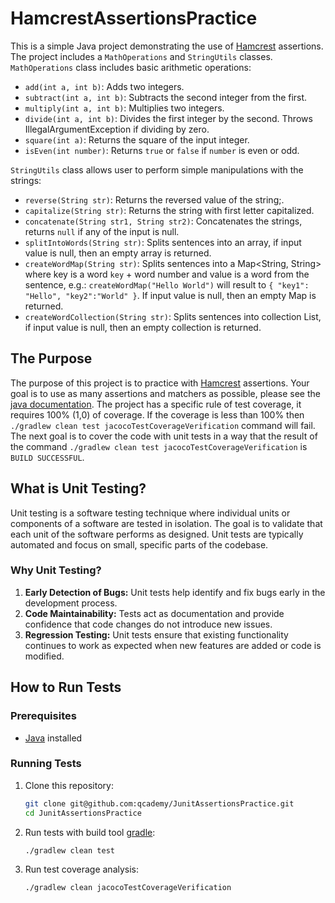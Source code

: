 # HamcrestAssertionsPractice

This is a simple Java project demonstrating the use of [Hamcrest](https://hamcrest.org/JavaHamcrest/index) assertions. 
The project includes a `MathOperations` and `StringUtils` classes.
`MathOperations` class includes basic arithmetic operations:
- `add(int a, int b)`: Adds two integers.
- `subtract(int a, int b)`: Subtracts the second integer from the first.
- `multiply(int a, int b)`: Multiplies two integers.
- `divide(int a, int b)`: Divides the first integer by the second. Throws IllegalArgumentException if dividing by zero.
- `square(int a)`: Returns the square of the input integer.
- `isEven(int number)`: Returns `true` or `false` if `number` is even or odd.

`StringUtils` class allows user to perform simple manipulations with the strings:
- `reverse(String str)`: Returns the reversed value of the string;.
- `capitalize(String str)`: Returns the string with first letter capitalized.
- `concatenate(String str1, String str2)`: Concatenates the strings, returns `null` if any of the input is null.
- `splitIntoWords(String str)`: Splits sentences into an array, if input value is null, then an empty array is returned.
- `createWordMap(String str)`: Splits sentences into a Map<String, String> where key is a word `key` + word number and value is a word 
from the sentence, e.g.: `createWordMap("Hello World")` will result to `{ "key1": "Hello", "key2":"World" }`. If input value is null,
then an empty Map is returned.
- `createWordCollection(String str)`: Splits sentences into collection List<String>, if input value is null, then an empty collection is returned.

## The Purpose
The purpose of this project is to practice with [Hamcrest](https://hamcrest.org/JavaHamcrest/index) assertions. Your goal is 
to use as many assertions and matchers as possible, please see the [java documentation](https://hamcrest.org/JavaHamcrest/javadoc/2.2/). 
The project has a specific rule of test coverage, it requires 100% (1,0) of coverage. If the coverage is less than 100%
then `./gradlew clean test jacocoTestCoverageVerification` command will fail. The next goal is to cover the code with unit tests
in a way that the result of the command `./gradlew clean test jacocoTestCoverageVerification` is `BUILD SUCCESSFUL`.

## What is Unit Testing?
Unit testing is a software testing technique where individual units or components of a software are tested in isolation.
The goal is to validate that each unit of the software performs as designed. Unit tests are typically automated and
focus on small, specific parts of the codebase.

### Why Unit Testing?
1. **Early Detection of Bugs:** Unit tests help identify and fix bugs early in the development process.
2. **Code Maintainability:** Tests act as documentation and provide confidence that code changes do not introduce new issues.
3. **Regression Testing:** Unit tests ensure that existing functionality continues to work as expected when new features
   are added or code is modified.

## How to Run Tests
### Prerequisites
- [Java](https://www.oracle.com/java/technologies/javase-downloads.html) installed

### Running Tests
1. Clone this repository:

   ```bash
   git clone git@github.com:qcademy/JunitAssertionsPractice.git
   cd JunitAssertionsPractice
   ```
2. Run tests with build tool [gradle](https://gradle.org/):
    ```bash
    ./gradlew clean test 
    ```
3. Run test coverage analysis:
    ```bash
    ./gradlew clean jacocoTestCoverageVerification 
    ```
